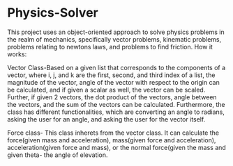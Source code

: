 # Physics-Solver
This project uses an object-oriented approach to solve physics problems in the realm of mechanics, specifically vector problems, kinematic problems, problems relating to newtons laws, and problems to find friction.
How it works:

Vector Class-Based on a given list that corresponds to the components of a vector, where i, j, and k are the first, second, and third index of a list, the magnitude of the vector, angle of the vector with respect to the origin can be calculated, and if given a scalar as well, the vector can be scaled. Further, if given 2 vectors, the dot product of the vectors, angle between the vectors, and the sum of the vectors can be calculated. Furthermore, the class has different functionalities, which are converting an angle to radians, asking the user for an angle, and asking the user for the vector itself.

Force class- This class inherets from the vector class. It can calculate the force(given mass and acceleration), mass(given force and acceleration), acceleration(given force and mass), or the normal force(given the mass and given theta- the angle of elevation.




